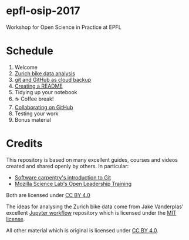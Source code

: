 # epfl-osip-2017
Workshop for Open Science in Practice at EPFL


# Schedule

1. Welcome
1. [Zurich bike data analysis](bikes-per-week.ipynb)
1. [git and GitHub as cloud backup](git-as-backup.md)
1. [Creating a README](write-a-readme.md)
1. Tidying up your notebook
1. ☕️ Coffee break!
1. [Collaborating on GitHub](github-collaboration.md)
1. Testing your work
1. Bonus material


# Credits

This repository is based on many excellent guides, courses and videos created
and shared openly by others. In particular:

* [Software carpentry's introduction to Git](http://swcarpentry.github.io/git-novice/)
* [Mozilla Science Lab's Open Leadership Training](https://mozilla.github.io/open-leadership-training-series/)

Both are licensed under [CC BY 4.0](https://creativecommons.org/licenses/by/4.0/)

The ideas for analysing the Zurich bike data come from Jake Vanderplas' excellent
[Jupyter workflow](https://github.com/jakevdp/JupyterWorkflow) repository which
is licensed under the [MIT license](https://github.com/jakevdp/JupyterWorkflow/blob/master/LICENSE).

All other material which is original is licensed under [CC BY 4.0](https://creativecommons.org/licenses/by/4.0/).
